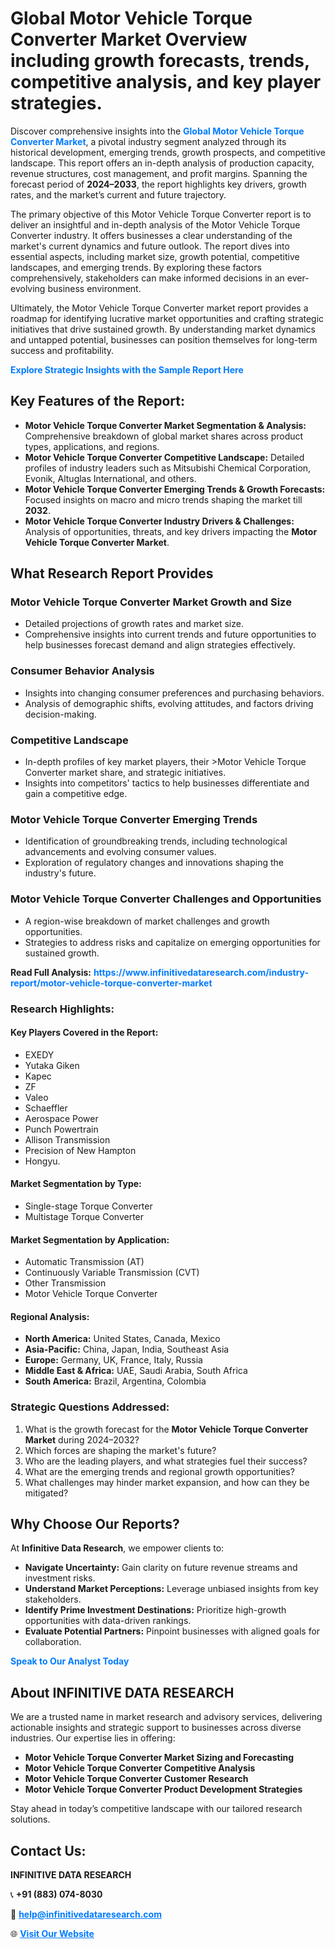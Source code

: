 <h1>Global Motor Vehicle Torque Converter Market Overview including growth forecasts, trends, competitive analysis, and key player strategies.</h1>
<p>
Discover comprehensive insights into the 
<a href="https://www.infinitivedataresearch.com/industry-report/motor-vehicle-torque-converter-market" rel="dofollow" style="color: #007BFF; text-decoration: none;"><strong>Global Motor Vehicle Torque Converter Market</strong></a>, a pivotal industry segment analyzed through its historical development, emerging trends, growth prospects, and competitive landscape. This report offers an in-depth analysis of production capacity, revenue structures, cost management, and profit margins. Spanning the forecast period of <strong>2024–2033</strong>, the report highlights key drivers, growth rates, and the market’s current and future trajectory.
</p>
<p>
The primary objective of this Motor Vehicle Torque Converter report is to deliver an insightful and in-depth analysis of the Motor Vehicle Torque Converter industry. It offers businesses a clear understanding of the market's current dynamics and future outlook. The report dives into essential aspects, including market size, growth potential, competitive landscapes, and emerging trends. By exploring these factors comprehensively, stakeholders can make informed decisions in an ever-evolving business environment.
</p>
<p>
Ultimately, the Motor Vehicle Torque Converter market report provides a roadmap for identifying lucrative market opportunities and crafting strategic initiatives that drive sustained growth. By understanding market dynamics and untapped potential, businesses can position themselves for long-term success and profitability.
</p>
<p>
<a href="https://www.infinitivedataresearch.com/request-sample/reportId=103931" style="color: #007BFF; text-decoration: none;"><strong>Explore Strategic Insights with the Sample Report Here</strong></a>
</p>

<h2>Key Features of the Report:</h2>
<ul>
<li><strong>Motor Vehicle Torque Converter Market Segmentation & Analysis:</strong> Comprehensive breakdown of global market shares across product types, applications, and regions.</li>
<li><strong>Motor Vehicle Torque Converter Competitive Landscape:</strong> Detailed profiles of industry leaders such as Mitsubishi Chemical Corporation, Evonik, Altuglas International, and others.</li>
<li><strong>Motor Vehicle Torque Converter Emerging Trends & Growth Forecasts:</strong> Focused insights on macro and micro trends shaping the market till <strong>2032</strong>.</li>
<li><strong>Motor Vehicle Torque Converter Industry Drivers & Challenges:</strong> Analysis of opportunities, threats, and key drivers impacting the <strong>Motor Vehicle Torque Converter Market</strong>.</li>
</ul>

<h2>What Research Report Provides</h2>
<h3>Motor Vehicle Torque Converter Market Growth and Size</h3>
<ul>
<li>Detailed projections of growth rates and market size.</li>
<li>Comprehensive insights into current trends and future opportunities to help businesses forecast demand and align strategies effectively.</li>
</ul>

<h3>Consumer Behavior Analysis</h3>
<ul>
<li>Insights into changing consumer preferences and purchasing behaviors.</li>
<li>Analysis of demographic shifts, evolving attitudes, and factors driving decision-making.</li>
</ul>

<h3>Competitive Landscape</h3>
<ul>
<li>In-depth profiles of key market players, their >Motor Vehicle Torque Converter market share, and strategic initiatives.</li>
<li>Insights into competitors' tactics to help businesses differentiate and gain a competitive edge.</li>
</ul>

<h3>Motor Vehicle Torque Converter Emerging Trends</h3>
<ul>
<li>Identification of groundbreaking trends, including technological advancements and evolving consumer values.</li>
<li>Exploration of regulatory changes and innovations shaping the industry's future.</li>
</ul>

<h3>Motor Vehicle Torque Converter Challenges and Opportunities</h3>
<ul>
<li>A region-wise breakdown of market challenges and growth opportunities.</li>
<li>Strategies to address risks and capitalize on emerging opportunities for sustained growth.</li>
</ul>
<p><strong>Read Full Analysis:</strong> <a href="https://www.infinitivedataresearch.com/industry-report/motor-vehicle-torque-converter-market" rel="dofollow" style="color: #007BFF; text-decoration: none;"><strong>https://www.infinitivedataresearch.com/industry-report/motor-vehicle-torque-converter-market</strong></a></p>
<h3>Research Highlights:</h3>
<h4>Key Players Covered in the Report:</h4>
<ul><li>EXEDY</li><li>Yutaka Giken</li><li>Kapec</li><li>ZF</li><li>Valeo</li><li>Schaeffler</li><li>Aerospace Power</li><li>Punch Powertrain</li><li>Allison Transmission</li><li>Precision of New Hampton</li><li>Hongyu.</li></ul>
<h4>Market Segmentation by Type:</h4>
<ul><li>Single-stage Torque Converter</li><li>Multistage Torque Converter</li></ul>
<h4>Market Segmentation by Application:</h4>
<ul><li>Automatic Transmission (AT)</li><li>Continuously Variable Transmission (CVT)</li><li>Other Transmission</li><li>Motor Vehicle Torque Converter</li></ul>

<h4>Regional Analysis:</h4>
<ul>
<li><strong>North America:</strong> United States, Canada, Mexico</li>
<li><strong>Asia-Pacific:</strong> China, Japan, India, Southeast Asia</li>
<li><strong>Europe:</strong> Germany, UK, France, Italy, Russia</li>
<li><strong>Middle East & Africa:</strong> UAE, Saudi Arabia, South Africa</li>
<li><strong>South America:</strong> Brazil, Argentina, Colombia</li>
</ul>

<h3>Strategic Questions Addressed:</h3>
<ol>
<li>What is the growth forecast for the <strong>Motor Vehicle Torque Converter Market</strong> during 2024–2032?</li>
<li>Which forces are shaping the market's future?</li>
<li>Who are the leading players, and what strategies fuel their success?</li>
<li>What are the emerging trends and regional growth opportunities?</li>
<li>What challenges may hinder market expansion, and how can they be mitigated?</li>
</ol>

<h2>Why Choose Our Reports?</h2>
<p>At <strong>Infinitive Data Research</strong>, we empower clients to:</p>
<ul>
<li><strong>Navigate Uncertainty:</strong> Gain clarity on future revenue streams and investment risks.</li>
<li><strong>Understand Market Perceptions:</strong> Leverage unbiased insights from key stakeholders.</li>
<li><strong>Identify Prime Investment Destinations:</strong> Prioritize high-growth opportunities with data-driven rankings.</li>
<li><strong>Evaluate Potential Partners:</strong> Pinpoint businesses with aligned goals for collaboration.</li>
</ul>
<p><a href="https://www.infinitivedataresearch.com/industry-report/motor-vehicle-torque-converter-market" rel="dofollow" style="color: #007BFF; text-decoration: none;"><strong>Speak to Our Analyst Today</strong></a></p>

<h2>About INFINITIVE DATA RESEARCH</h2>
<p>We are a trusted name in market research and advisory services, delivering actionable insights and strategic support to businesses across diverse industries. Our expertise lies in offering:</p>
<ul>
<li><strong>Motor Vehicle Torque Converter Market Sizing and Forecasting</strong></li>
<li><strong>Motor Vehicle Torque Converter Competitive Analysis</strong></li>
<li><strong>Motor Vehicle Torque Converter Customer Research</strong></li>
<li><strong>Motor Vehicle Torque Converter Product Development Strategies</strong></li>
</ul>
<p>Stay ahead in today’s competitive landscape with our tailored research solutions.</p>

<h2>Contact Us:</h2>
<p><strong>INFINITIVE DATA RESEARCH</strong></p>
<p>📞 <strong>+91 (883) 074-8030</strong></p>
<p>📧 <strong><a href="mailto:help@infinitivedataresearch.com" style="color: #007BFF;">help@infinitivedataresearch.com</a></strong></p>
<p>🌐 <strong><a href="https://www.infinitivedataresearch.com" rel="dofollow" style="color: #007BFF;">Visit Our Website</a></strong></p>